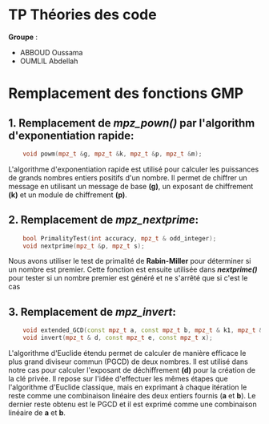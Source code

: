 # TP Théories des code

**Groupe** :
- ABBOUD Oussama
- OUMLIL Abdellah
# Remplacement des fonctions GMP
## 1. Remplacement de *mpz_pown()* par l'algorithm d'exponentiation rapide:
```cpp
    void powm(mpz_t &g, mpz_t &k, mpz_t &p, mpz_t &m);
```
L'algorithme d'exponentiation rapide est utilisé pour calculer les puissances de grands nombres entiers positifs d'un nombre. Il permet de chiffrer un message en utilisant un message de base **(g)**, un exposant de chiffrement **(k)** et un module de chiffrement **(p)**. 

## 2. Remplacement de *mpz_nextprime*:
```cpp
    bool PrimalityTest(int accuracy, mpz_t & odd_integer);
    void nextprime(mpz_t &p, mpz_t s);
```
Nous avons utiliser le  test de primalité de **Rabin-Miller** pour déterminer si un nombre est premier. Cette fonction est ensuite utilisée dans ***nextprime()*** pour tester si un nombre premier est généré et ne s'arrêté que si c'est le cas

## 3. Remplacement de *mpz_invert*:
```cpp
    void extended_GCD(const mpz_t a, const mpz_t b, mpz_t & k1, mpz_t & k2);
    void invert(mpz_t & d, const mpz_t e, const mpz_t x);
```
L'algorithme d'Euclide étendu permet de calculer de manière efficace le plus grand diviseur commun (PGCD) de deux nombres. Il est utilisé dans notre cas pour calculer l'exposant de déchiffrement **(d)** pour la création de la clé privée. Il repose sur l'idée d'effectuer les mêmes étapes que l'algorithme d'Euclide classique, mais en exprimant à chaque itération le reste comme une combinaison linéaire des deux entiers fournis (**a** et **b**). Le dernier reste obtenu est le PGCD et il est exprimé comme une combinaison linéaire de **a** et **b**.
